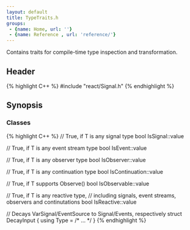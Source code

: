 ```yaml
---
layout: default
title: TypeTraits.h
groups: 
 - {name: Home, url: ''}
 - {name: Reference , url: 'reference/'}
---
```

Contains traits for compile-time type inspection and transformation.

## Header
{% highlight C++ %}
#include "react/Signal.h"
{% endhighlight %}

## Synopsis

### Classes

{% highlight C++ %}
// True, if T is any signal type
bool IsSignal<T>::value

// True, if T is any event stream type
bool IsEvent<T>::value

// True, if T is any observer type
bool IsObserver<T>::value

// True, if T is any continuation type
bool IsContinuation<T>::value

// True, if T supports Observe()
bool IsObservable<T>::value

// True, if T is any reactive type,
// including signals, event streams, observers and continutations
bool IsReactive<T>::value

// Decays VarSignal/EventSource to Signal/Events, respectively
struct DecayInput<T>
{ 
    using Type = /* ... */
}
{% endhighlight %}